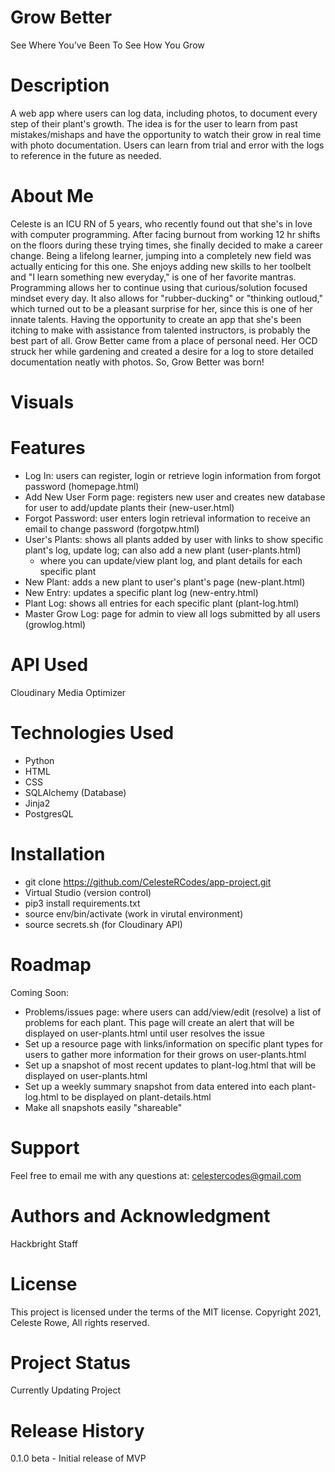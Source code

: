 # Grow Better
See Where You’ve Been To See How You Grow

# Description
A web app where users can log data, including photos, to document every step of their plant's growth. The idea is for the user to learn from past mistakes/mishaps and have the opportunity to watch their grow in real time with photo documentation. Users can learn from trial and error with the logs to reference in the future as needed. 

# About Me
Celeste is an ICU RN of 5 years, who recently found out that she's in love with computer programming. After facing burnout from working 12 hr shifts on the floors during these trying times, she finally decided to make a career change. Being a lifelong learner, jumping into a completely new field was actually enticing for this one. She enjoys adding new skills to her toolbelt and "I learn something new everyday," is one of her favorite mantras. 
Programming allows her to continue using that curious/solution focused mindset every day. It also allows for "rubber-ducking" or "thinking outloud," which turned out to be a pleasant surprise for her, since this is one of her innate talents. Having the opportunity to create an app that she's been itching to make with assistance from talented instructors, is probably the best part of all. Grow Better came from a place of personal need. Her OCD struck her while gardening and created a desire for a log to store detailed documentation neatly with photos. So, Grow Better was born!    

# Visuals

# Features
* Log In: users can register, login or retrieve login information from forgot password (homepage.html)
* Add New User Form page: registers new user and creates new database for user to add/update plants their (new-user.html)
* Forgot Password: user enters login retrieval information to receive an email to change password (forgotpw.html)
* User's Plants: shows all plants added by user with links to show specific plant's log, update log; can also add a new plant (user-plants.html)
    * where you can update/view plant log, and plant details for each specific plant
* New Plant: adds a new plant to user's plant's page (new-plant.html)
* New Entry: updates a specific plant log (new-entry.html)
* Plant Log: shows all entries for each specific plant (plant-log.html)
* Master Grow Log: page for admin to view all logs submitted by all users (growlog.html)

# API Used
Cloudinary Media Optimizer

# Technologies Used
* Python
* HTML
* CSS
* SQLAlchemy (Database)
* Jinja2
* PostgresQL

# Installation
* git clone https://github.com/CelesteRCodes/app-project.git
* Virtual Studio (version control)
* pip3 install requirements.txt
* source env/bin/activate (work in virutal environment)
* source secrets.sh (for Cloudinary API)


# Roadmap
Coming Soon:
* Problems/issues page: where users can add/view/edit (resolve) a list of problems for each plant.
This page will create an alert that will be displayed on user-plants.html until user resolves the issue
* Set up a resource page with links/information on specific plant types for users to gather more information for their grows on user-plants.html
* Set up a snapshot of most recent updates to plant-log.html that will be displayed on user-plants.html
* Set up a weekly summary snapshot from data entered into each plant-log.html to be displayed on plant-details.html 
* Make all snapshots easily "shareable" 

# Support 
Feel free to email me with any questions at: celestercodes@gmail.com 

# Authors and Acknowledgment
Hackbright Staff 

# License
This project is licensed under the terms of the MIT license.
Copyright 2021, Celeste Rowe, All rights reserved.

# Project Status
Currently Updating Project

# Release History
0.1.0 beta - Initial release of MVP
